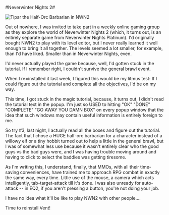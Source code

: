 #Neverwinter Nights 2#

![Tipar the Half-Orc Barbarian in NWN2](http://westkarana.com/wp-content/uploads/2009/06/nwn2main-2009-06-02-07-26-02-15.jpg "Tipar the Half-Orc Barbarian in NWN2")

Out of nowhere, I was invited to take part in a weekly online gaming group as they explore the world of Neverwinter Nights 2 (which, it turns out, is an entirely separate game from Neverwinter Nights Platinum). I'd originally bought NWN2 to play with its level editor, but I never really learned it well enough to bring it all together. The levels seemed a lot smaller, for example, than I'd have liked. Smaller than in Neverwinter Nights, even.

I'd never actually played the game because, well, I'd gotten stuck in the tutorial. If I remember right, I couldn't survive the general brawl event.

When I re=installed it last week, I figured this would be my litmus test: If I could figure out the tutorial and complete all the objectives, I'd be on my way.

This time, I got stuck in the magic tutorial, because, it turns out, I didn't read the tutorial text in the popup. I'm just so USED to hitting "OK" "DONE" "COMPLETE" "GO AWAY YOU DAMN BOX" on every popup window that the idea that such windows may contain useful information is entirely foreign to me.

So try #3, last night, I actually read all the boxes and figure out the tutorial. The fact that I chose a HUGE half-orc barbarian for a character instead of a willowy elf or a tiny hobbit turned out to help a little in the general brawl, but I was of somewhat less use because it wasn't entirely clear who the good guys vs the bad guys were, and I was having trouble moving around and having to click to select the baddies was getting tiresome.

As I'm writing this, I understand, finally, that MMOs, with all their time-saving conveniences, have trained me to approach RPG combat in exactly the same way, every time. Little use of the mouse, a camera which acts intelligently, tab-target-attack till it's done. I was also unready for auto-attack -- in EQ2, if you aren't pressing a button, you're not doing your job.

I have no idea what it'll be like to play NWN2 with other people....

Time to reinstall Vent!

